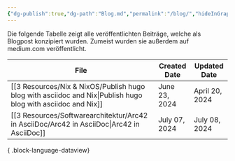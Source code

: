 ```yaml
---
{"dg-publish":true,"dg-path":"Blog.md","permalink":"/blog/","hideInGraph":true,"created":"2024-06-23T19:53:51.235+02:00","updated":"2024-05-20T23:32:04.637+02:00"}
---
```



Die folgende Tabelle zeigt alle veröffentlichten Beiträge, welche als Blogpost konzipiert wurden. Zumeist wurden sie außerdem auf medium.com veröffentlicht.

| File                                                                                                            | Created Date  | Updated Date   |
| --------------------------------------------------------------------------------------------------------------- | ------------- | -------------- |
| [[3 Resources/Nix & NixOS/Publish hugo blog with asciidoc and Nix\|Publish hugo blog with asciidoc and Nix]] | June 23, 2024 | April 20, 2024 |
| [[3 Resources/Softwarearchitektur/Arc42 in AsciiDoc/Arc42 in AsciiDoc\|Arc42 in AsciiDoc]]                   | July 07, 2024 | July 08, 2024  |

{ .block-language-dataview}
